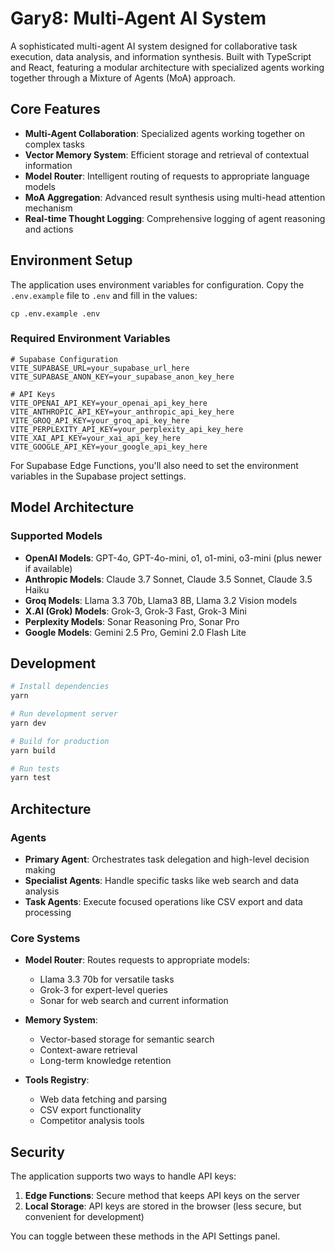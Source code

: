 # Gary8: Multi-Agent AI System

A sophisticated multi-agent AI system designed for collaborative task execution, data analysis, and information synthesis. Built with TypeScript and React, featuring a modular architecture with specialized agents working together through a Mixture of Agents (MoA) approach.

## Core Features

- **Multi-Agent Collaboration**: Specialized agents working together on complex tasks
- **Vector Memory System**: Efficient storage and retrieval of contextual information
- **Model Router**: Intelligent routing of requests to appropriate language models
- **MoA Aggregation**: Advanced result synthesis using multi-head attention mechanism
- **Real-time Thought Logging**: Comprehensive logging of agent reasoning and actions

## Environment Setup

The application uses environment variables for configuration. Copy the `.env.example` file to `.env` and fill in the values:

```
cp .env.example .env
```

### Required Environment Variables

```
# Supabase Configuration
VITE_SUPABASE_URL=your_supabase_url_here
VITE_SUPABASE_ANON_KEY=your_supabase_anon_key_here

# API Keys
VITE_OPENAI_API_KEY=your_openai_api_key_here
VITE_ANTHROPIC_API_KEY=your_anthropic_api_key_here
VITE_GROQ_API_KEY=your_groq_api_key_here
VITE_PERPLEXITY_API_KEY=your_perplexity_api_key_here
VITE_XAI_API_KEY=your_xai_api_key_here
VITE_GOOGLE_API_KEY=your_google_api_key_here
```

For Supabase Edge Functions, you'll also need to set the environment variables in the Supabase project settings.

## Model Architecture

### Supported Models

- **OpenAI Models**: GPT-4o, GPT-4o-mini, o1, o1-mini, o3-mini (plus newer if available)
- **Anthropic Models**: Claude 3.7 Sonnet, Claude 3.5 Sonnet, Claude 3.5 Haiku
- **Groq Models**: Llama 3.3 70b, Llama3 8B, Llama 3.2 Vision models
- **X.AI (Grok) Models**: Grok-3, Grok-3 Fast, Grok-3 Mini
- **Perplexity Models**: Sonar Reasoning Pro, Sonar Pro
- **Google Models**: Gemini 2.5 Pro, Gemini 2.0 Flash Lite

## Development

```bash
# Install dependencies
yarn

# Run development server
yarn dev

# Build for production
yarn build

# Run tests
yarn test
```

## Architecture

### Agents

- **Primary Agent**: Orchestrates task delegation and high-level decision making
- **Specialist Agents**: Handle specific tasks like web search and data analysis
- **Task Agents**: Execute focused operations like CSV export and data processing

### Core Systems

- **Model Router**: Routes requests to appropriate models:
  - Llama 3.3 70b for versatile tasks
  - Grok-3 for expert-level queries
  - Sonar for web search and current information

- **Memory System**:
  - Vector-based storage for semantic search
  - Context-aware retrieval
  - Long-term knowledge retention

- **Tools Registry**:
  - Web data fetching and parsing
  - CSV export functionality
  - Competitor analysis tools

## Security

The application supports two ways to handle API keys:

1. **Edge Functions**: Secure method that keeps API keys on the server
2. **Local Storage**: API keys are stored in the browser (less secure, but convenient for development)

You can toggle between these methods in the API Settings panel.